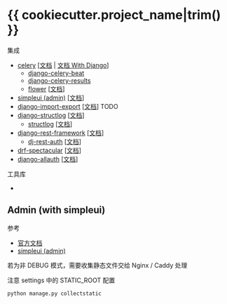 # {{ cookiecutter.project_name|trim() }}

集成

- [celery](https://github.com/celery/celery) [[文档](https://docs.celeryq.dev/en/stable/) | [文档 With Django](https://docs.celeryq.dev/en/stable/django/index.html)]
    - [django-celery-beat](https://github.com/celery/django-celery-beat)
    - [django-celery-results](https://github.com/celery/django-celery-results)
    - [flower](https://github.com/mher/flower) [[文档](https://flower.readthedocs.io/en/latest/)]
- [simpleui (admin)](https://github.com/newpanjing/simpleui) [[文档](https://newpanjing.github.io/simpleui_docs/config.html)]
- [django-import-export](https://github.com/django-import-export/django-import-export) [[文档](https://django-import-export.readthedocs.io/en/latest/index.html)]
  TODO
- [django-structlog](https://github.com/jrobichaud/django-structlog) [[文档](https://django-structlog.readthedocs.io/en/latest/)]
    - [structlog](https://github.com/hynek/structlog) [[文档](https://www.structlog.org/en/stable/)]
- [django-rest-framework](https://github.com/encode/django-rest-framework/tree/master) [[文档](https://www.django-rest-framework.org/)]
    - [dj-rest-auth](https://github.com/iMerica/dj-rest-auth) [[文档](https://dj-rest-auth.readthedocs.io/en/latest/index.html)]
- [drf-spectacular](https://github.com/tfranzel/drf-spectacular) [[文档](https://drf-spectacular.readthedocs.io/en/latest/)]
- [django-allauth](https://github.com/pennersr/django-allauth) [[文档](https://docs.allauth.org/en/latest/)]

工具库

- 

## Admin (with simpleui)

参考

- [官方文档](https://docs.djangoproject.com/zh-hans/5.1/ref/contrib/admin/)
- [simpleui (admin)](https://github.com/newpanjing/simpleui)

若为非 DEBUG 模式，需要收集静态文件交给 Nginx / Caddy 处理

注意 settings 中的 STATIC_ROOT 配置

```shell
python manage.py collectstatic
```
